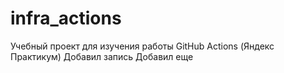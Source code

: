 # infra_actions
Учебный проект для изучения работы GitHub Actions (Яндекс Практикум)
Добавил запись
Добавил еще
